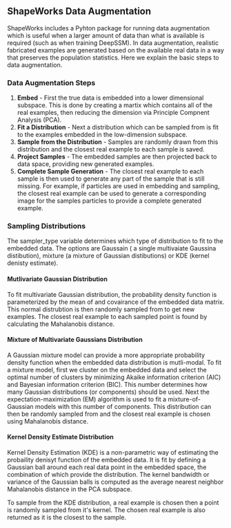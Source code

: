 ## ShapeWorks Data Augmentation 

ShapeWorks includes a Pyhton package for running data augmentation which is useful when a larger amount of data than what is available is required (such as when training DeepSSM).
In data augmentation, realistic fabricated examples are generated based on the available real data in a way that preserves the population statistics.
Here we explain the basic steps to data augmentation.

### Data Augmentation Steps
1. **Embed** - First the true data is embedded into a lower dimensional subspace. This is done by creating a martix which contains all of the real examples, then reducing the dimension via Principle Compnent Analysis (PCA).
2. **Fit a Distribution** - Next a distribution which can be sampled from is fit to the examples embedded in the low-dimension subspace.
3. **Sample from the Distribution** - Samples are randomly drawn from this distribution and the closest real example to each sample is saved.
4. **Project Samples** - The embedded samples are then projected back to data space, providing new generated examples.
5. **Complete Sample Generation** - The closest real example to each sample is then used to generate any part of the sample that is still missing. 
For example, if particles are used in embedding and sampling, the closest real example can be used to generate a corresponding image for the samples particles to provide a complete generated example.

### Sampling Distributions

The sampler_type variable determines which type of distribution to fit to the embedded data. The options are Gaussain ( a single multivaiate Gaussina distibution), mixture (a mixture of Gaussian distibutions) or KDE (kernel denisty estimate).

#### Mutlivariate Gaussian Distribution

To fit multivariate Gaussian distribution, the probability density function is parameterized by the mean of and covairance of the embedded data matrix. This normal distrubtion is then randomly sampled from to get new examples. The closest real example to each sampled point is found by calculating the Mahalanobis distance. 

#### Mixture of Multivariate Gaussians Distribution

A Gaussian mixture model can provide a more appropriate probability density function when the embedded data distribution is mutli-modal. To fit a mixture model, first we cluster on the embedded data and select the optimal number of clusters by minimizing Akaike information criterion (AIC) and Bayesian information criterion (BIC). This number determines how many Gaussian distributions (or components) should be used. Next the expectation-maximization (EM) algorithm is used to fit a mixture-of-Gaussian models with this number of components. This distribution can then be randomly sampled from and the closest real example is chosen using Mahalanobis distance. 

#### Kernel Density Estimate Distribution

Kernel Density Estimation (KDE) is a non-parametric way of estimating the probaility denisyt function of the embedded data. It is fit by defining a Gaussian ball around each real data point in the embedded space, the combination of which provide the distribution. The kernel bandwidth or variance of the Gaussian balls is computed as the average nearest neighbor Mahalanobis distance in the PCA subspace.

To sample from the KDE distribution, a real example is chosen then a point is randomly sampled from it's kernel. The chosen real example is also returned as it is the closest to the sample. 




